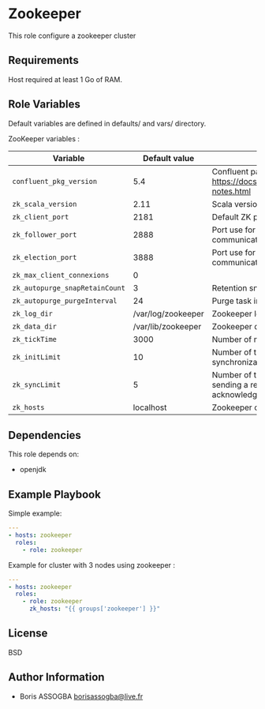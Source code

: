 Zookeeper
=========

This role configure a zookeeper cluster

Requirements
------------

Host required at least 1 Go of RAM.

Role Variables
--------------

Default variables are defined in defaults/ and vars/ directory.

ZooKeeper variables :

| Variable | Default value | Description |
| -------- | ------------- | ----------- |
| `confluent_pkg_version` | 5.4 | Confluent package version, see: https://docs.confluent.io/current/release-notes.html |
| `zk_scala_version` | 2.11 | Scala version |
| `zk_client_port` | 2181 | Default ZK port |
| `zk_follower_port` | 2888 | Port use for zookeeper cluster communication |
| `zk_election_port` | 3888 | Port use for zookeeper cluster communication |
| `zk_max_client_connexions` | 0 |  |
| `zk_autopurge_snapRetainCount` | 3 | Retention snapshot and log count |
| `zk_autopurge_purgeInterval` | 24 | Purge task interval execution |
| `zk_log_dir` | /var/log/zookeeper | Zookeeper log directory |
| `zk_data_dir` | /var/lib/zookeeper | Zookeeper data directory |
| `zk_tickTime` | 3000 | Number of milliseconds of each tick |
| `zk_initLimit` | 10 | Number of ticks that the initial synchronization phase can take |
| `zk_syncLimit` | 5 | Number of ticks that can pass between sending a request and getting an acknowledgement<Paste> |
| `zk_hosts` | localhost | Zookeeper cluster node |

Dependencies
------------

This role depends on:

* openjdk

Example Playbook
----------------

Simple example:

```yaml
---
- hosts: zookeeper
  roles:
    - role: zookeeper
```

Example for cluster with 3 nodes using zookeeper :

```yaml
---
- hosts: zookeeper
  roles:
    - role: zookeeper
      zk_hosts: "{{ groups['zookeeper'] }}"
```

License
-------

BSD

Author Information
------------------

* Boris ASSOGBA <borisassogba@live.fr>
